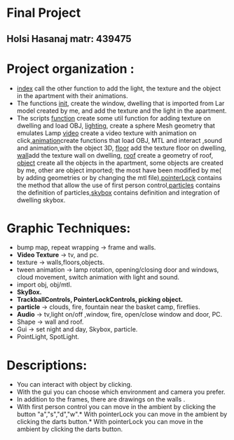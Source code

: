 Final Project
================
Holsi Hasanaj matr: 439475
-----------------------

Project organization :
==================

* [index](index.html) call the other function to add the light, the texture and the object in the apartment with their animations.
* The functions [init](assets/scripts/init.js), create the window, dwelling that is imported from Lar model created by me, and add the texture and the light in the apartment.
* The scripts [function](assets/scripts/function.js) create some util function for adding texture on dwelling and load OBJ, [lighting](assets/scripts/lighting.js), create a sphere Mesh geometry that emulates Lamp [video](assets/scripts/video.js) create a video texture with animation on click,[animation](assets/scripts/animation.js)create functions that load OBJ, MTL and interact ,sound and animation,with the object 3D, [floor](assets/scripts/floor.js) add the texture floor on dwelling, [wall](assets/scripts/wall.js)add the texture wall on dwelling, [roof](assets/scripts/roof.js) create a geometry of roof, [object](assets/scripts/object.js) create all the objects in the apartment, some objects  are created by me, other are object imported; the most have been modified by me( by adding geometries or by changing the mtl file),[pointerLock](assets/scripts/pointerLock.js) contains the method that allow the use of first person control,[particles](assets/scripts/particles.js) contains the definition of particles,[skybox](assets/scripts/skybox.js) contains definition and integration of dwelling skybox.

Graphic Techniques:
==================
* bump map, repeat wrapping -> frame and walls.
* **Video Texture** -> tv, and pc.
* texture -> walls,floors,objects.
* tween animation -> lamp rotation, opening/closing door and windows, cloud movement, switch animation with light and sound.
* import obj, obj/mtl.
* **SkyBox.**
* **TrackballControls, PointerLockControls, picking object.**
* **particle** -> clouds, fire, fountain near the basket camp, fireflies.
* **Audio** -> tv,light on/off ,window, fire, open/close window and door, PC.
* Shape -> wall and roof.
* Gui ->  set night and day, Skybox, particle.
* PointLight, SpotLight.

Descriptions:
==================
* You can interact with object by clicking.
* With the gui you can choose which environment and camera you prefer.
* In addition to the frames, there are drawings on the walls .
* With first person control you can move in the ambient by clicking the button "a","s","d","w".* With pointerLock you can move in the ambient by clicking the darts button.* With pointerLock you can move in the ambient by clicking the darts button.